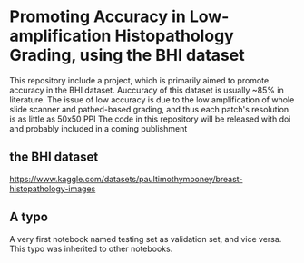 # Promoting Accuracy in Low-amplification Histopathology Grading, using the BHI dataset
This repository include a project, which is primarily aimed to promote accuracy in the BHI dataset. Auccuracy of this dataset is usually ~85% in literature. The issue of low accuracy is due to the low amplification of whole slide scanner and pathed-based grading, and thus each patch's resolution is as little as 50x50 PPI
The code in this repository will be released with doi and probably included in a coming publishment
## the BHI dataset
https://www.kaggle.com/datasets/paultimothymooney/breast-histopathology-images
## A typo
A very first notebook named testing set as validation set, and vice versa. This typo was inherited to other notebooks.
